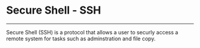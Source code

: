 # Secure Shell - SSH
---
Secure Shell (SSH) is a protocol that allows a user to securly access a remote system for tasks such as adminstration and file copy. 

